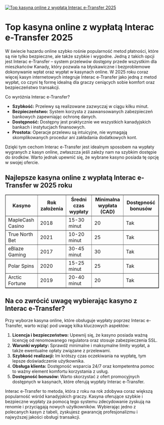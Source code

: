 [![Top kasyna online z wypłatą Interac e-Transfer 2025](https://123-caf.pages.dev/gitsignup.png)](https://vrmoo.ru/Bt82HjjY)

<h1>Top kasyna online z wypłatą Interac e-Transfer 2025</h1> <p>W świecie hazardu online szybko rośnie popularność metod płatności, które są nie tylko bezpieczne, ale także szybkie i wygodne. Jedną z takich opcji jest Interac e-Transfer – system przelewów dostępny przede wszystkim dla mieszkańców Kanady, który pozwala na błyskawiczne i bezproblemowe dokonywanie wpłat oraz wypłat w kasynach online. W 2025 roku coraz więcej kasyn internetowych integruje Interac e-Transfer jako jedną z metod wypłat, co czyni tę formę idealną dla graczy ceniących sobie komfort oraz bezpieczeństwo transakcji.</p> <p>Co wyróżnia Interac e-Transfer?</p> <ul>   <li><strong>Szybkość:</strong> Przelewy są realizowane zazwyczaj w ciągu kilku minut.</li>   <li><strong>Bezpieczeństwo:</strong> System korzysta z zaawansowanych zabezpieczeń bankowych zapewniając ochronę danych.</li>   <li><strong>Dostępność:</strong> Dostępny jest praktycznie we wszystkich kanadyjskich bankach i instytucjach finansowych.</li>   <li><strong>Prostota:</strong> Operacje przelewu są intuicyjne, nie wymagają skomplikowanych procedur ani zakładania dodatkowych kont.</li> </ul> <p>Dzięki tym cechom Interac e-Transfer jest idealnym sposobem na wypłaty wygranych z kasyn online, zwłaszcza jeśli zależy nam na szybkim dostępie do środków. Warto jednak upewnić się, że wybrane kasyno posiada tę opcję w swojej ofercie.</p> <h2>Najlepsze kasyna online z wypłatą Interac e-Transfer w 2025 roku</h2> <table border="1" cellpadding="8" cellspacing="0" style="border-collapse: collapse; width: 100%;">   <thead>     <tr>       <th>Kasyno</th>       <th>Rok założenia</th>       <th>Średni czas wypłaty</th>       <th>Minimalna wypłata (CAD)</th>       <th>Dostępność bonusów</th>     </tr>   </thead>   <tbody>     <tr>       <td>MapleCash Casino</td>       <td>2018</td>       <td>15-30 minut</td>       <td>20</td>       <td>Tak</td>     </tr>     <tr>       <td>True North Bet</td>       <td>2021</td>       <td>10-20 minut</td>       <td>25</td>       <td>Tak</td>     </tr>     <tr>       <td>eBlaze Gaming</td>       <td>2017</td>       <td>30-45 minut</td>       <td>30</td>       <td>Tak</td>     </tr>     <tr>       <td>Polar Spins</td>       <td>2020</td>       <td>15-25 minut</td>       <td>25</td>       <td>Tak</td>     </tr>     <tr>       <td>Arctic Fortune</td>       <td>2019</td>       <td>20-40 minut</td>       <td>20</td>       <td>Tak</td>     </tr>   </tbody> </table> <h2>Na co zwrócić uwagę wybierając kasyno z Interac e-Transfer?</h2> <p>Przy wyborze kasyna online, które obsługuje wypłaty poprzez Interac e-Transfer, warto wziąć pod uwagę kilka kluczowych aspektów:</p> <ol>   <li><strong>Licencja i bezpieczeństwo:</strong> Upewnij się, że kasyno posiada ważną licencję od renomowanego regulatora oraz stosuje zabezpieczenia SSL.</li>   <li><strong>Warunki wypłaty:</strong> Sprawdź minimalne i maksymalne limity wypłat, a także ewentualne opłaty związane z przelewami.</li>   <li><strong>Szybkość realizacji:</strong> Im krótszy czas oczekiwania na wypłatę, tym lepsze doświadczenie użytkownika.</li>   <li><strong>Obsługa klienta:</strong> Dostępność wsparcia 24/7 oraz kompetentna pomoc to ważny element komfortu korzystania z usług.</li>   <li><strong>Dostępność bonusów:</strong> Warto skorzystać z ofert promocyjnych dostępnych w kasynach, które oferują wypłaty Interac e-Transfer.</li> </ol> <p>Interac e-Transfer to metoda, która z roku na rok zdobywa coraz większą popularność wśród kanadyjskich graczy. Kasyna oferujące szybkie i bezpieczne wypłaty za pomocą tego systemu zdecydowanie zyskują na renomie i przyciągają nowych użytkowników. Wybierając jedno z polecanych kasyn z tabeli, zyskujesz gwarancję profesjonalizmu i najwyższej jakości obsługi transakcji.</p>